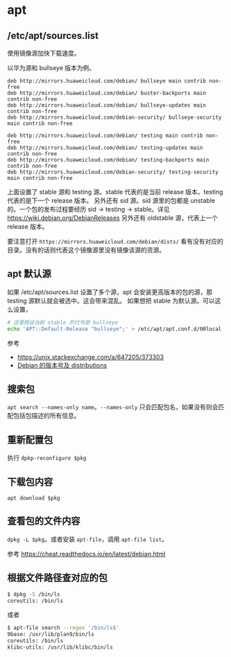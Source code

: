# apt

## /etc/apt/sources.list

使用镜像源加快下载速度。

以华为源和 bullseye 版本为例。

```
deb http://mirrors.huaweicloud.com/debian/ bullseye main contrib non-free
deb http://mirrors.huaweicloud.com/debian/ buster-backports main contrib non-free
deb http://mirrors.huaweicloud.com/debian/ bullseye-updates main contrib non-free
deb http://mirrors.huaweicloud.com/debian-security/ bullseye-security main contrib non-free

deb http://mirrors.huaweicloud.com/debian/ testing main contrib non-free
deb http://mirrors.huaweicloud.com/debian/ testing-updates main contrib non-free
deb http://mirrors.huaweicloud.com/debian/ testing-backports main contrib non-free
deb http://mirrors.huaweicloud.com/debian-security/ testing-security main contrib non-free
```

上面设置了 stable 源和 testing 源。stable 代表的是当前 release 版本。testing 代表的是下一个 release 版本。
另外还有 sid 源。sid 源里的包都是 unstable 的。一个包的发布过程要经历 sid -> testing -> stable。详见 https://wiki.debian.org/DebianReleases
另外还有 oldstable 源，代表上一个 release 版本。


要注意打开 `https://mirrors.huaweicloud.com/debian/dists/` 看有没有对应的目录。没有的话则代表这个镜像源里没有镜像该源的资源。

## apt 默认源

如果 /etc/apt/sources.list 设置了多个源，apt 会安装更高版本的包的源，那 testing 源默认就会被选中。这会带来混乱。
如果想把 stable 为默认源。可以这么设置，

```sh
# 这里假设当前 stable 的代号是 bullseye
echo 'APT::Default-Release "bullseye";' > /etc/apt/apt.conf.d/00local
```

参考

- https://unix.stackexchange.com/a/647205/373303
- [Debian 的版本号及 distributions](https://archive.ph/i4N0T)

## 搜索包

`apt search --names-only name`。`--names-only` 只会匹配包名，如果没有则会匹配包括包描述的所有信息。

## 重新配置包

执行 `dpkp-reconfigure $pkg`

## 下载包内容

`apt download $pkg`

## 查看包的文件内容

`dpkg -L $pkg`。或者安装 `apt-file`，调用 `apt-file list`。

参考 https://cheat.readthedocs.io/en/latest/debian.html

## 根据文件路径查对应的包

```sh
$ dpkg -S /bin/ls
coreutils: /bin/ls
```

或者

```sh
$ apt-file search --regex '/bin/ls$'
9base: /usr/lib/plan9/bin/ls
coreutils: /bin/ls
klibc-utils: /usr/lib/klibc/bin/ls
```
